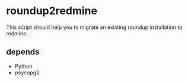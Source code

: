 roundup2redmine
===============

This script should help you to migrate an existing roundup installation to redmine.

depends
-------
 * Python
 * psycopg2
